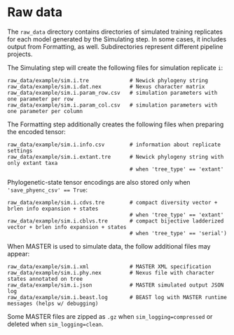 # Raw data

The `raw_data` directory contains directories of simulated training replicates for each model generated by the Simulating step. In some cases, it includes output from Formatting, as well. Subdirectories represent different pipeline projects.

The Simulating step will create the following files for simulation replicate `i`:
```
raw_data/example/sim.i.tre             # Newick phylogeny string
raw_data/example/sim.i.dat.nex         # Nexus character matrix
raw_data/example/sim.i.param_row.csv   # simulation parameters with one parameter per row
raw_data/example/sim.i.param_col.csv   # simulation parameters with one parameter per column
```

The Formatting step additionally creates the following files when preparing the encoded tensor:
```
raw_data/example/sim.i.info.csv        # information about replicate settings
raw_data/example/sim.i.extant.tre      # Newick phylogeny string with only extant taxa
                                       # when 'tree_type' == 'extant'
```

Phylogenetic-state tensor encodings are also stored only when `'save_phyenc_csv' == True`:
```
raw_data/example/sim.i.cdvs.tre        # compact diversity vector + brlen info expansion + states
                                       # when 'tree_type' == 'extant'
raw_data/example/sim.i.cblvs.tre       # compact bijective ladderized vector + brlen info expansion + states
                                       # when 'tree_type' == 'serial')
```

When MASTER is used to simulate data, the follow additional files may appear:
```
raw_data/example/sim.i.xml             # MASTER XML specification 
raw_data/example/sim.i.phy.nex         # Nexus file with character states annotated on tree
raw_data/example/sim.i.json            # MASTER simulated output JSON log
raw_data/example/sim.i.beast.log       # BEAST log with MASTER runtime messages (helps w/ debugging)
```
Some MASTER files are zipped as `.gz` when `sim_logging=compressed` or deleted when `sim_logging=clean`.

